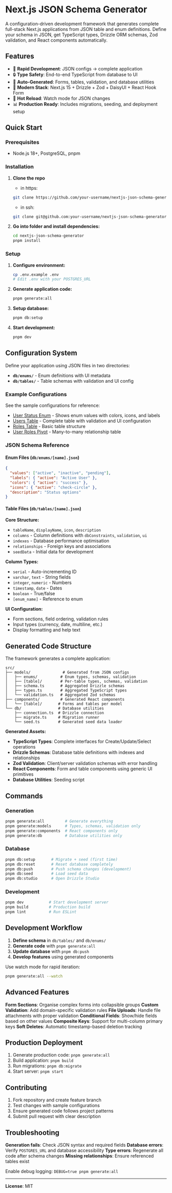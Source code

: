 # Next.js JSON Schema Generator

A configuration-driven development framework that generates complete full-stack Next.js applications from JSON table and enum definitions. Define your schema in JSON, get TypeScript types, Drizzle ORM schemas, Zod validation, and React components automatically.

## Features

- 🚀 **Rapid Development**: JSON configs → complete application
- 🔒 **Type Safety**: End-to-end TypeScript from database to UI
- 📝 **Auto-Generated**: Forms, tables, validation, and database utilities
- 🎨 **Modern Stack**: Next.js 15 + Drizzle + Zod + DaisyUI + React Hook Form
- 🔄 **Hot Reload**: Watch mode for JSON changes
- 📊 **Production Ready**: Includes migrations, seeding, and deployment setup

## Quick Start

### Prerequisites

- Node.js 18+, PostgreSQL, pnpm

### Installation

1. **Clone the repo**
   - in https:

   ```bash
   git clone https://github.com/your-username/nextjs-json-schema-generator.git
   ```

   - in ssh:

   ```bash
   git clone git@github.com:your-username/nextjs-json-schema-generator.git
   ```

2. **Go into folder and install dependencies:**

   ```bash
   cd nextjs-json-schema-generator
   pnpm install
   ```

### Setup

1. **Configure environment:**

   ```bash
   cp .env.example .env
   # Edit .env with your POSTGRES_URL
   ```

2. **Generate application code:**

   ```bash
   pnpm generate:all
   ```

3. **Setup database:**

   ```bash
   pnpm db:setup
   ```

4. **Start development:**
   ```bash
   pnpm dev
   ```

## Configuration System

Define your application using JSON files in two directories:

- **`db/enums/`** - Enum definitions with UI metadata
- **`db/tables/`** - Table schemas with validation and UI config

### Example Configurations

See the sample configurations for reference:

- [User Status Enum](db/enums/user_status.json) - Shows enum values with colors, icons, and labels
- [Users Table](db/tables/users.json) - Complete table with validation and UI configuration
- [Roles Table](db/tables/roles.json) - Basic table structure
- [User Roles Pivot](db/tables/user_roles.json) - Many-to-many relationship table

### JSON Schema Reference

#### Enum Files (`db/enums/[name].json`)

```json
{
  "values": ["active", "inactive", "pending"],
  "labels": { "active": "Active User" },
  "colors": { "active": "success" },
  "icons": { "active": "check-circle" },
  "description": "Status options"
}
```

#### Table Files (`db/tables/[name].json`)

**Core Structure:**

- `tableName`, `displayName`, `icon`, `description`
- `columns` - Column definitions with `dbConstraints`, `validation`, `ui`
- `indexes` - Database performance optimisation
- `relationships` - Foreign keys and associations
- `seedData` - Initial data for development

**Column Types:**

- `serial` - Auto-incrementing ID
- `varchar`, `text` - String fields
- `integer`, `numeric` - Numbers
- `timestamp`, `date` - Dates
- `boolean` - True/false
- `[enum_name]` - Reference to enum

**UI Configuration:**

- Form sections, field ordering, validation rules
- Input types (currency, date, multiline, etc.)
- Display formatting and help text

## Generated Code Structure

The framework generates a complete application:

```
src/
├── models/              # Generated from JSON configs
│   ├── enums/          # Enum types, schemas, validation
│   ├── [table]/        # Per-table types, schemas, validation
│   ├── schema.ts       # Aggregated Drizzle schemas
│   ├── types.ts        # Aggregated TypeScript types
│   └── validation.ts   # Aggregated Zod schemas
├── components/         # Generated React components
│   └── [table]/       # Forms and tables per model
└── db/                # Database utilities
    ├── connection.ts  # Drizzle connection
    ├── migrate.ts     # Migration runner
    └── seed.ts        # Generated seed data loader
```

**Generated Assets:**

- **TypeScript Types**: Complete interfaces for Create/Update/Select operations
- **Drizzle Schemas**: Database table definitions with indexes and relationships
- **Zod Validation**: Client/server validation schemas with error handling
- **React Components**: Form and table components using generic UI primitives
- **Database Utilities**: Seeding script

## Commands

### Generation

```bash
pnpm generate:all         # Generate everything
pnpm generate:models      # Types, schemas, validation only
pnpm generate:components  # React components only
pnpm generate:db          # Database utilities only
```

### Database

```bash
pnpm db:setup       # Migrate + seed (first time)
pnpm db:reset       # Reset database completely
pnpm db:push        # Push schema changes (development)
pnpm db:seed        # Load seed data
pnpm db:studio      # Open Drizzle Studio
```

### Development

```bash
pnpm dev           # Start development server
pnpm build         # Production build
pnpm lint          # Run ESLint
```

## Development Workflow

1. **Define schema** in `db/tables/` and `db/enums/`
2. **Generate code** with `pnpm generate:all`
3. **Update database** with `pnpm db:push`
4. **Develop features** using generated components

Use watch mode for rapid iteration:

```bash
pnpm generate:all --watch
```

## Advanced Features

**Form Sections**: Organise complex forms into collapsible groups
**Custom Validation**: Add domain-specific validation rules
**File Uploads**: Handle file attachments with proper validation
**Conditional Fields**: Show/hide fields based on other values
**Composite Keys**: Support for multi-column primary keys
**Soft Deletes**: Automatic timestamp-based deletion tracking

## Production Deployment

1. Generate production code: `pnpm generate:all`
2. Build application: `pnpm build`
3. Run migrations: `pnpm db:migrate`
4. Start server: `pnpm start`

## Contributing

1. Fork repository and create feature branch
2. Test changes with sample configurations
3. Ensure generated code follows project patterns
4. Submit pull request with clear description

## Troubleshooting

**Generation fails**: Check JSON syntax and required fields
**Database errors**: Verify `POSTGRES_URL` and database accessibility
**Type errors**: Regenerate all code after schema changes
**Missing relationships**: Ensure referenced tables exist

Enable debug logging: `DEBUG=true pnpm generate:all`

---

**License**: MIT

